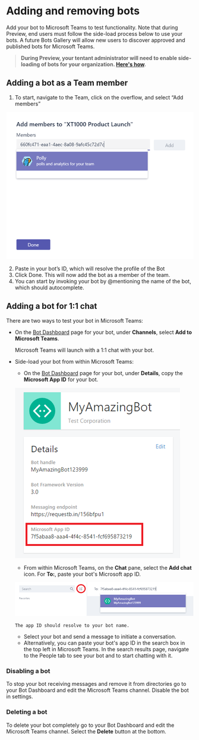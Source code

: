 ﻿# Adding and removing bots 

Add your bot to Microsoft Teams to test functionality.  Note that during Preview, end users must follow the side-load process below to use your bots.  A future Bots Gallery will allow new users to discover approved and published bots for Microsoft Teams.

> **During Preview, your tentant administrator will need to enable side-loading of bots for your organization. [Here's how](setup.md).**

## Adding a bot as a Team member

1.	To start, navigate to the Team, click on the overflow, and select “Add members”

 !["Adding Bot To Team"](images/bot_add_to_team.png)

2.	Paste in your bot’s ID, which will resolve the profile of the Bot
3.	Click Done. This will now add the bot as a member of the team.
4.	You can start by invoking your bot by @mentioning the name of the bot, which should autocomplete.

## Adding a bot for 1:1 chat

There are two ways to test your bot in Microsoft Teams:

*	On the [Bot Dashboard](https://dev.botframework.com/bots) page for your bot, under **Channels**, select **Add to Microsoft Teams**.

	Microsoft Teams will launch with a 1:1 chat with your bot.

*	Side-load your bot from within Microsoft Teams:
	* On the [Bot Dashboard](https://dev.botframework.com/bots) page for your bot, under **Details**, copy the **Microsoft App ID** for your bot.
	
	!["Getting the AppID for the bot"](images/Bots_AppID_BotFramework.png)
	
	* From within Microsoft Teams, on the **Chat** pane, select the **Add chat** icon. For **To:**, paste your bot's Microsoft app ID.
	
	!["Getting the AppID for the bot"](images/Bots_Sideloading.png)
		
		The app ID should resolve to your bot name.
	* Select your bot and send a message to initiate a conversation.
	* Alternatively, you can paste your bot's app ID in the search box in the top left in Microsoft Teams. In the search results page, navigate to the People tab to see your bot and to start chatting with it. 

### Disabling a bot

To stop your bot receiving messages and remove it from directories go to your Bot Dashboard and edit the Microsoft Teams channel. Disable the bot in settings.

### Deleting a bot

To delete your bot completely go to your Bot Dashboard and edit the Microsoft Teams channel. Select the **Delete** button at the bottom.



 
